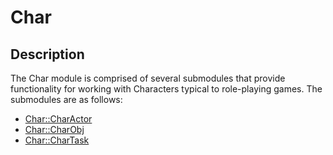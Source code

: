 # Char

## Description

The Char module is comprised of several submodules that provide functionality for working with Characters typical to role-playing games. The submodules are as follows:

* [Char::CharActor](Char/CharActor/README.md)
* [Char::CharObj](Char/CharObj/README.md)
* [Char::CharTask](Char/CharTask/README.md)